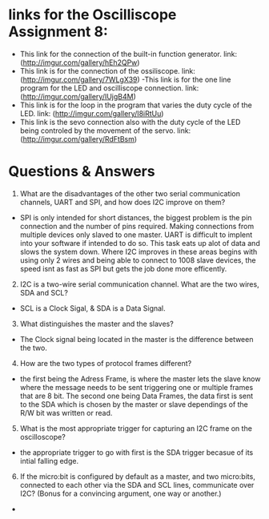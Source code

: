 # links for the Oscilliscope Assignment 8: 
  - This link for the connection of the built-in function generator.
   link: (http://imgur.com/gallery/hEh2QPw)
  - This link is for the connection of the ossiliscope.
   link: (http://imgur.com/gallery/7WLgX39)
  -This link is for the one line program for the LED and oscilliscope connection.
   link: (http://imgur.com/gallery/IUjgB4M)
  - This link is for the loop in the program that varies the duty cycle of the LED.
   link: (http://imgur.com/gallery/I8iRtUu)
  - This link is the sevo connection also with the duty cycle of the LED being controled by the movement of the servo.
   link: (http://imgur.com/gallery/RdFtBsm) 

# Questions & Answers
1. What are the disadvantages of the other two serial communication channels, UART and SPI, and how does I2C improve on them?
 - SPI is only intended for short distances, the biggest problem is the pin connection and the number of pins required. Making connections from multiple devices only slaved to one master.  UART is difficult to implent into your software if intended to do so.  This task eats up alot of data and slows the system down.  Where I2C improves in these areas begins with using only 2 wires and being able to connect to 1008 slave devices, the speed isnt as fast as SPI but gets the job done more efficently.
 
2. I2C is a two-wire serial communication channel. What are the two wires, SDA and SCL? 
 - SCL is a Clock Sigal, & SDA is a Data Signal.
 
3. What distinguishes the master and the slaves? 
 - The Clock signal being located in the master is the difference between the two.
 
4. How are the two types of protocol frames different?
 - the first being the Adress Frame, is where the master lets the slave know where the message needs to be sent triggering one or multiple frames that are 8 bit. The second one being Data Frames, the data first is sent to the SDA which is chosen by the master or slave dependings of the R/W bit was written or read.
 
5. What is the most appropriate trigger for capturing an I2C frame on the oscilloscope?
 - the appropriate trigger to go with first is the SDA trigger becasue of its intial falling edge.
 
6. If the micro:bit is configured by default as a master, and two micro:bits, connected to each other via the SDA and SCL lines, communicate over I2C? (Bonus for a convincing argument, one way or another.)
 -
 
 
